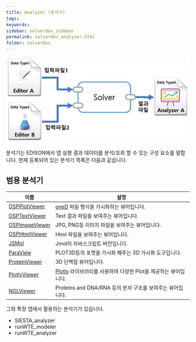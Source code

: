 ```yaml
---
title: Analyzer (분석기)
tags: 
keywords:
sidebar: solverdev_sidebar
permalink: solverdev_analyzer.html
folder: solverDev
---
```


![사이언스 앱 실행 시나리오](/images/solverdev/03/image02_execution_scenario.png)

분석기는 EDISON에서 앱 실행 결과 데이터를 분석/조회 할 수 있는 구성 요소를 말합니다. 현재 등록되어 있는 분석기 목록은 다음과 같습니다.

## 범용 분석기

|이름|설명|
|--|--|
|[OSPPlotViewer](./01_OSPPlotViewer.md)|[oneD](../03_Science_App_Programing/02_Output_programing/03_oneD.md) 파일 형식을 가시화하는 뷰어입니다.|
|[OSPTextViewer](./02_OSPTextViewer.md)|Text 결과 파일을 보여주는 뷰어입니다.|
|[OSPImageViewer](./03_OSPImageViewer.md)|JPG, PNG등 이미지 파일을 보여주는 뷰어입니다.|
|[OSPHtmlViewer](./04_OSPHtmlViewer.md)|Html 파일을 보여주는 뷰어입니다.|
|[JSMol](./05_JSmol.md)|Jmol의 자바스크립트 버전입니다.  |
|[ParaView](./06_ParaView.md)|PLOT3D등의 포멧을 가시화 해주는 3D 가시화 도구입니다.|
|[ProteinViewer](./07_ProteinViewer.md)|3D 단백질 뷰어입니다.|
|[PlotlyViewer](./08_PlotlyViewer.md)|[Plotly](../03_Science_App_Programing/02_Output_programing/04_Plotly.md) 라이브러리를 사용하여 다양한 Plot을 제공하는 뷰어입니다. |
|[NGLViewer](./09_NGLViewer.md)| Proteins and DNA/RNA 등의 분자 구조를 보여주는 뷰어입니다.|

그외 특정 앱에서 활용하는 분석기가 있습니다.
- SIESTA_analyzer
- runWTE_modeler
- runWTE_analyzer
